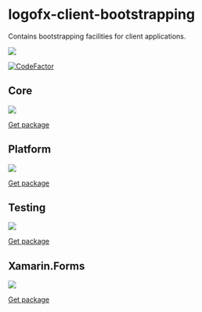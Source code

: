 # logofx-client-bootstrapping
Contains bootstrapping facilities for client applications.

<img src=https://ci.appveyor.com/api/projects/status/github/logofx/logofx-client-bootstrapping>

[![CodeFactor](https://www.codefactor.io/repository/github/logofx/logofx-client-bootstrapping/badge)](https://www.codefactor.io/repository/github/logofx/logofx-client-bootstrapping)

## Core

<img src=https://img.shields.io/nuget/dt/LogoFX.Client.Bootstrapping.Core>

[Get package](https://www.nuget.org/packages/LogoFX.Client.Bootstrapping.Core)

## Platform

<img src=https://img.shields.io/nuget/dt/LogoFX.Client.Bootstrapping>

[Get package](https://www.nuget.org/packages/LogoFX.Client.Bootstrapping)

## Testing

<img src=https://img.shields.io/nuget/dt/LogoFX.Client.Bootstrapping.Testing>

[Get package](https://www.nuget.org/packages/LogoFX.Client.Bootstrapping.Testing)

## Xamarin.Forms

<img src=https://img.shields.io/nuget/dt/LogoFX.Client.Bootstrapping.Xamarin.Forms>

[Get package](https://www.nuget.org/packages/LogoFX.Client.Bootstrapping.Xamarin.Forms)
